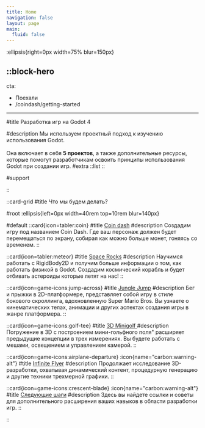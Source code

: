 ```yaml
---
title: Home
navigation: false
layout: page
main:
  fluid: false
---
```


:ellipsis{right=0px width=75% blur=150px}

::block-hero
---
cta:
  - Поехали
  - /coindash/getting-started
---

#title
Разработка игр на Godot 4

#description
Мы используем проектный подход к изучению использования Godot.
\
\
Она включает в себя **5 проектов**, а также дополнительные ресурсы, которые помогут разработчикам освоить принципы использования Godot при создании игр.
#extra
  ::list
  ::

#support

::


::card-grid
#title
Что мы будем делать?

#root
:ellipsis{left=0px width=40rem top=10rem blur=140px}

#default
  ::card{icon=tabler:coin}
  #title
  [Coin dash](/coindash/getting-started)
  #description
  Создадим игру под названием Coin Dash. Где ваш персонаж должен будет перемещаться по экрану, собирая как можно больше монет, гоняясь со временем. 
  ::

  ::card{icon=tabler:meteor}
  #title
  [Space Rocks](/spacerocks/getting-started)
  #description
  Научимся работать с RigidBody2D и получим больше информации о том, как работать физикой в Godot. Cоздадим космический корабль и будет отбивать астероиды которые летят на нас!
  ::  
  
  ::card{icon=game-icons:jump-across}
  #title
  [Jungle Jump](/junglejump/getting-started)
  #description
  Бег и прыжки в 2D-платформере, представляет собой игру в стиле бокового скроллинга, вдохновленную Super Mario Bros. Вы узнаете о кинематических телах, анимации и других аспектах создания игры в жанре платформера.
  ::

  ::card{icon=game-icons:golf-tee}
  #title 
  [3D Minigolf ](/3d_mini_golf/getting-started)
  #description
  Погружение в 3D  с построением мини-гольфного поля" расширяет предыдущие концепции в трех измерениях. Вы будете работать с мешами, освещением и управлением камерой.
  ::

  ::card{icon=game-icons:airplane-departure} 
  :icon{name="carbon:warning-alt"}
  #title
  [Infinite Flyer](#) 
  #description
  Продолжает исследование 3D-разработки, охватывая динамический контент, процедурную генерацию и другие техники трехмерной графики.
  ::

  ::card{icon=game-icons:crescent-blade}
  :icon{name="carbon:warning-alt"}
  #title
  [Следующие шаги](#)
  #description
  Здесь вы найдете ссылки и советы для дополнительного расширения ваших навыков в области разработки игр.
  ::

::
